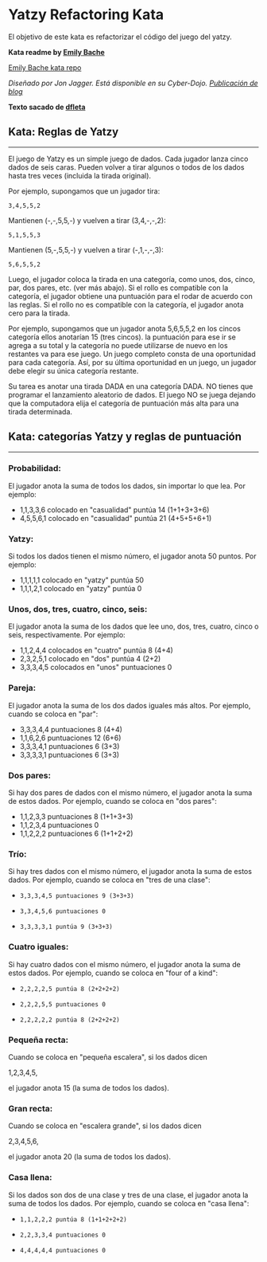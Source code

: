 # Yatzy Refactoring Kata

El objetivo de este kata es refactorizar el código del juego del yatzy.

**Kata readme by [Emily Bache](https://github.com/emilybache)** 

[Emily Bache kata repo](https://github.com/emilybache/Yatzy-Refactoring-Kata)

*Diseñado por Jon Jagger. Está disponible en su Cyber-Dojo. [ Publicación de blog](http://jonjagger.blogspot.co.uk/2012/05/yahtzee-cyber-dojo-refactoring-in-java.html)*

**Texto sacado de [dfleta](https://github.com/dfleta/yatzy-refactoring-kata)**



##  Kata: Reglas de Yatzy
---

El juego de Yatzy es un simple juego de dados. Cada jugador
lanza cinco dados de seis caras. Pueden volver a tirar algunos o todos
de los dados hasta tres veces (incluida la tirada original).

Por ejemplo, supongamos que un jugador tira:

    3,4,5,5,2
    
Mantienen (-,-,5,5,-) y vuelven a tirar (3,4,-,-,2):

    5,1,5,5,3

Mantienen (5,-,5,5,-) y vuelven a tirar (-,1,-,-,3):

    5,6,5,5,2

Luego, el jugador coloca la tirada en una categoría, como unos,
dos, cinco, par, dos pares, etc. (ver más abajo). Si el rollo es
compatible con la categoría, el jugador obtiene una puntuación para el
rodar de acuerdo con las reglas. Si el rollo no es compatible
con la categoría, el jugador anota cero para la tirada.

Por ejemplo, supongamos que un jugador anota 5,6,5,5,2 en los cincos
categoría ellos anotarían 15 (tres cincos). la puntuación para
ese ir se agrega a su total y la categoría no puede
utilizarse de nuevo en los restantes va para ese juego.
Un juego completo consta de una oportunidad para cada categoría. Así, por
su última oportunidad en un juego, un jugador debe elegir su única
categoría restante.

Su tarea es anotar una tirada DADA en una categoría DADA.
NO tienes que programar el lanzamiento aleatorio de dados.
El juego NO se juega dejando que la computadora elija el
categoría de puntuación más alta para una tirada determinada.
  

##  Kata: categorías Yatzy y reglas de puntuación
---

###  Probabilidad:
El jugador anota la suma de todos los dados, sin importar lo que lea.
Por ejemplo:
  
-    1,1,3,3,6 colocado en "casualidad" puntúa 14 (1+1+3+3+6)
-    4,5,5,6,1 colocado en "casualidad" puntúa 21 (4+5+5+6+1)  

###  Yatzy:
Si todos los dados tienen el mismo número,
el jugador anota 50 puntos.
Por ejemplo:
  
-    1,1,1,1,1 colocado en "yatzy" puntúa 50
-    1,1,1,2,1 colocado en "yatzy" puntúa 0

###  Unos, dos, tres, cuatro, cinco, seis:
El jugador anota la suma de los dados que lee uno,
dos, tres, cuatro, cinco o seis, respectivamente.
Por ejemplo:

-    1,1,2,4,4 colocados en "cuatro" puntúa 8 (4+4)
-    2,3,2,5,1 colocado en "dos" puntúa 4 (2+2)
-    3,3,3,4,5 colocados en "unos" puntuaciones 0

###  Pareja:
El jugador anota la suma de los dos dados iguales más altos.
Por ejemplo, cuando se coloca en "par":
  
-    3,3,3,4,4 puntuaciones 8 (4+4)
-    1,1,6,2,6 puntuaciones 12 (6+6)
-    3,3,3,4,1 puntuaciones 6 (3+3)
-    3,3,3,3,1 puntuaciones 6 (3+3)

###  Dos pares:
Si hay dos pares de dados con el mismo número, el
jugador anota la suma de estos dados.
Por ejemplo, cuando se coloca en "dos pares":
  
-    1,1,2,3,3 puntuaciones 8 (1+1+3+3)
-    1,1,2,3,4 puntuaciones 0
-    1,1,2,2,2 puntuaciones 6 (1+1+2+2)

###  Trío:
Si hay tres dados con el mismo número, el jugador
anota la suma de estos dados.
Por ejemplo, cuando se coloca en "tres de una clase":
    
-     3,3,3,4,5 puntuaciones 9 (3+3+3)
-     3,3,4,5,6 puntuaciones 0
-     3,3,3,3,1 puntúa 9 (3+3+3)

###  Cuatro iguales:
Si hay cuatro dados con el mismo número, el jugador
anota la suma de estos dados.
Por ejemplo, cuando se coloca en "four of a kind":
  
-     2,2,2,2,5 puntúa 8 (2+2+2+2)
-     2,2,2,5,5 puntuaciones 0
-     2,2,2,2,2 puntúa 8 (2+2+2+2)

###  Pequeña recta:
Cuando se coloca en "pequeña escalera", si los dados dicen

   1,2,3,4,5,
   
el jugador anota 15 (la suma de todos los dados).

###  Gran recta:
Cuando se coloca en "escalera grande", si los dados dicen

   2,3,4,5,6,
   
el jugador anota 20 (la suma de todos los dados).

###  Casa llena:
Si los dados son dos de una clase y tres de una clase, el
jugador anota la suma de todos los dados.
Por ejemplo, cuando se coloca en "casa llena":
   
-     1,1,2,2,2 puntúa 8 (1+1+2+2+2)
-     2,2,3,3,4 puntuaciones 0
-     4,4,4,4,4 puntuaciones 0
